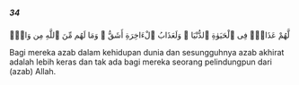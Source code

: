 ##### 34

<span class="ayah">لَّهُمْ عَذَابٌۭ فِى ٱلْحَيَوٰةِ ٱلدُّنْيَا ۖ وَلَعَذَابُ ٱلْءَاخِرَةِ أَشَقُّ ۖ وَمَا لَهُم مِّنَ ٱللَّهِ مِن وَاقٍۢ</span>

<span class="ayah_translation">Bagi mereka azab dalam kehidupan dunia dan sesungguhnya azab akhirat adalah lebih keras dan tak ada bagi mereka seorang pelindungpun dari (azab) Allah.</span>
